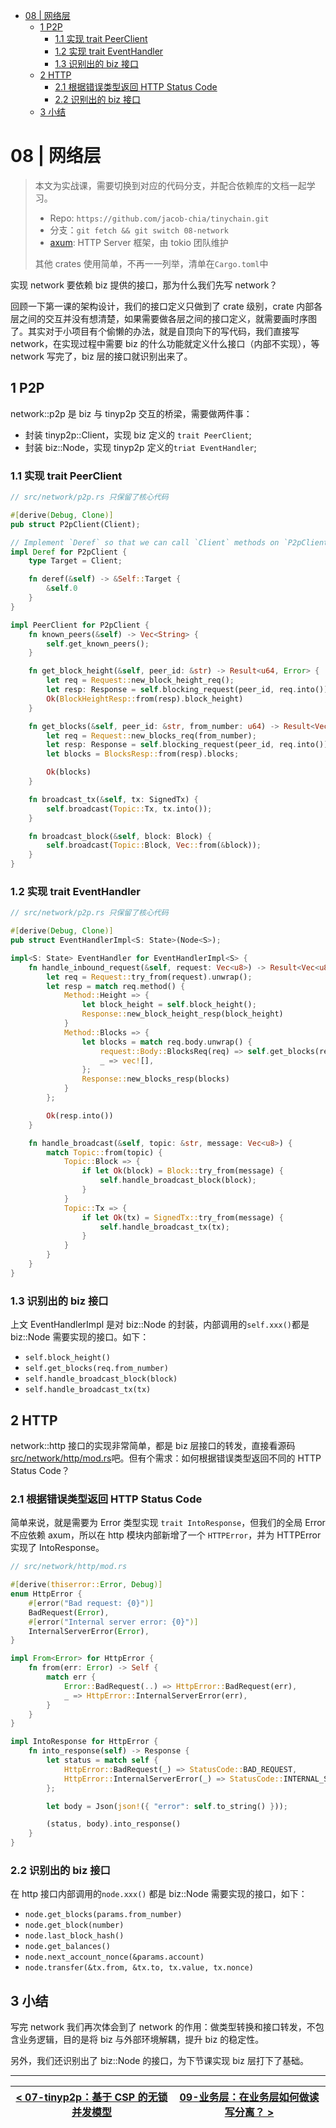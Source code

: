 - [08 | 网络层](#08--网络层)
  - [1 P2P](#1-p2p)
    - [1.1 实现 trait PeerClient](#11-实现-trait-peerclient)
    - [1.2 实现 trait EventHandler](#12-实现-trait-eventhandler)
    - [1.3 识别出的 biz 接口](#13-识别出的-biz-接口)
  - [2 HTTP](#2-http)
    - [2.1 根据错误类型返回 HTTP Status Code](#21-根据错误类型返回-http-status-code)
    - [2.2 识别出的 biz 接口](#22-识别出的-biz-接口)
  - [3 小结](#3-小结)

# 08 | 网络层

> 本文为实战课，需要切换到对应的代码分支，并配合依赖库的文档一起学习。
>
> - Repo: `https://github.com/jacob-chia/tinychain.git`
> - 分支：`git fetch && git switch 08-network`
> - [axum](https://docs.rs/axum/latest/axum/): HTTP Server 框架，由 tokio 团队维护
>
> 其他 crates 使用简单，不再一一列举，清单在`Cargo.toml`中

实现 network 要依赖 biz 提供的接口，那为什么我们先写 network？

回顾一下第一课的架构设计，我们的接口定义只做到了 crate 级别，crate 内部各层之间的交互并没有想清楚，如果需要做各层之间的接口定义，就需要画时序图了。其实对于小项目有个偷懒的办法，就是自顶向下的写代码，我们直接写 network，在实现过程中需要 biz 的什么功能就定义什么接口（内部不实现），等 network 写完了，biz 层的接口就识别出来了。

## 1 P2P

network::p2p 是 biz 与 tinyp2p 交互的桥梁，需要做两件事：

- 封装 tinyp2p::Client，实现 biz 定义的 `trait PeerClient`;
- 封装 biz::Node，实现 tinyp2p 定义的`triat EventHandler`;

### 1.1 实现 trait PeerClient

```rs
// src/network/p2p.rs 只保留了核心代码

#[derive(Debug, Clone)]
pub struct P2pClient(Client);

// Implement `Deref` so that we can call `Client` methods on `P2pClient`.
impl Deref for P2pClient {
    type Target = Client;

    fn deref(&self) -> &Self::Target {
        &self.0
    }
}

impl PeerClient for P2pClient {
    fn known_peers(&self) -> Vec<String> {
        self.get_known_peers();
    }

    fn get_block_height(&self, peer_id: &str) -> Result<u64, Error> {
        let req = Request::new_block_height_req();
        let resp: Response = self.blocking_request(peer_id, req.into())?.try_into()?;
        Ok(BlockHeightResp::from(resp).block_height)
    }

    fn get_blocks(&self, peer_id: &str, from_number: u64) -> Result<Vec<Block>, Error> {
        let req = Request::new_blocks_req(from_number);
        let resp: Response = self.blocking_request(peer_id, req.into())?.try_into()?;
        let blocks = BlocksResp::from(resp).blocks;

        Ok(blocks)
    }

    fn broadcast_tx(&self, tx: SignedTx) {
        self.broadcast(Topic::Tx, tx.into());
    }

    fn broadcast_block(&self, block: Block) {
        self.broadcast(Topic::Block, Vec::from(&block));
    }
}
```

### 1.2 实现 trait EventHandler

```rs
// src/network/p2p.rs 只保留了核心代码

#[derive(Debug, Clone)]
pub struct EventHandlerImpl<S: State>(Node<S>);

impl<S: State> EventHandler for EventHandlerImpl<S> {
    fn handle_inbound_request(&self, request: Vec<u8>) -> Result<Vec<u8>, P2pError> {
        let req = Request::try_from(request).unwrap();
        let resp = match req.method() {
            Method::Height => {
                let block_height = self.block_height();
                Response::new_block_height_resp(block_height)
            }
            Method::Blocks => {
                let blocks = match req.body.unwrap() {
                    request::Body::BlocksReq(req) => self.get_blocks(req.from_number),
                    _ => vec![],
                };
                Response::new_blocks_resp(blocks)
            }
        };

        Ok(resp.into())
    }

    fn handle_broadcast(&self, topic: &str, message: Vec<u8>) {
        match Topic::from(topic) {
            Topic::Block => {
                if let Ok(block) = Block::try_from(message) {
                    self.handle_broadcast_block(block);
                }
            }
            Topic::Tx => {
                if let Ok(tx) = SignedTx::try_from(message) {
                    self.handle_broadcast_tx(tx);
                }
            }
        }
    }
}
```

### 1.3 识别出的 biz 接口

上文 EventHandlerImpl 是对 biz::Node 的封装，内部调用的`self.xxx()`都是 biz::Node 需要实现的接口。如下：

- `self.block_height()`
- `self.get_blocks(req.from_number)`
- `self.handle_broadcast_block(block)`
- `self.handle_broadcast_tx(tx)`

## 2 HTTP

network::http 接口的实现非常简单，都是 biz 层接口的转发，直接看源码[src/network/http/mod.rs](../src/network/http/mod.rs)吧。但有个需求：如何根据错误类型返回不同的 HTTP Status Code？

### 2.1 根据错误类型返回 HTTP Status Code

简单来说，就是需要为 Error 类型实现 `trait IntoResponse`，但我们的全局 Error 不应依赖 axum，所以在 http 模块内部新增了一个 `HTTPError`，并为 HTTPError 实现了 IntoResponse。

```rs
// src/network/http/mod.rs

#[derive(thiserror::Error, Debug)]
enum HttpError {
    #[error("Bad request: {0}")]
    BadRequest(Error),
    #[error("Internal server error: {0}")]
    InternalServerError(Error),
}

impl From<Error> for HttpError {
    fn from(err: Error) -> Self {
        match err {
            Error::BadRequest(..) => HttpError::BadRequest(err),
            _ => HttpError::InternalServerError(err),
        }
    }
}

impl IntoResponse for HttpError {
    fn into_response(self) -> Response {
        let status = match self {
            HttpError::BadRequest(_) => StatusCode::BAD_REQUEST,
            HttpError::InternalServerError(_) => StatusCode::INTERNAL_SERVER_ERROR,
        };

        let body = Json(json!({ "error": self.to_string() }));

        (status, body).into_response()
    }
}
```

### 2.2 识别出的 biz 接口

在 http 接口内部调用的`node.xxx()` 都是 biz::Node 需要实现的接口，如下：

- `node.get_blocks(params.from_number)`
- `node.get_block(number)`
- `node.last_block_hash()`
- `node.get_balances()`
- `node.next_account_nonce(&params.account)`
- `node.transfer(&tx.from, &tx.to, tx.value, tx.nonce)`

## 3 小结

写完 network 我们再次体会到了 network 的作用：做类型转换和接口转发，不包含业务逻辑，目的是将 biz 与外部环境解耦，提升 biz 的稳定性。

另外，我们还识别出了 biz::Node 的接口，为下节课实现 biz 层打下了基础。

---

| [< 07-tinyp2p：基于 CSP 的无锁并发模型](./07-tinyp2p.md) | [09-业务层：在业务层如何做读写分离？ >](./09-biz.md) |
| -------------------------------------------------------- | ---------------------------------------------------- |
